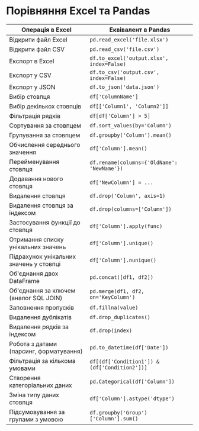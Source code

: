 # Порівняння Excel та Pandas

| Операція в Excel                        | Еквівалент в Pandas                           |
| --------------------------------------- | --------------------------------------------- |
| Відкрити файл Excel                     | `pd.read_excel('file.xlsx')`                  |
| Відкрити файл CSV                       | `pd.read_csv('file.csv')`                     |
| Експорт в Excel                         | `df.to_excel('output.xlsx', index=False)`     |
| Експорт у CSV                           | `df.to_csv('output.csv', index=False)`        |
| Експорт у JSON                          | `df.to_json('data.json')`                     |
| Вибір стовпця                           | `df['ColumnName']`                            |
| Вибір декількох стовпців                | `df[['Column1', 'Column2']]`                  |
| Фільтрація рядків                       | `df[df['Column'] > 5]`                        |
| Сортування за стовпцем                  | `df.sort_values(by='Column')`                 |
| Групування за стовпцем                  | `df.groupby('Column').mean()`                 |
| Обчислення середнього значення          | `df['Column'].mean()`                         |
| Перейменування стовпця                  | `df.rename(columns={'OldName': 'NewName'})`   |
| Додавання нового стовпця                | `df['NewColumn'] = ...`                       |
| Видалення стовпця                       | `df.drop('Column', axis=1)`                   |
| Видалення стовпця за індексом           | `df.drop(columns=['Column'])`                 |
| Застосування функції до стовпця         | `df['Column'].apply(func)`                    |
| Отримання списку унікальних значень     | `df['Column'].unique()`                       |
| Підрахунок унікальних значень у стовпці | `df['Column'].nunique()`                      |
| Об'єднання двох DataFrame               | `pd.concat([df1, df2])`                       |
| Об'єднання за ключем (аналог SQL JOIN)  | `pd.merge(df1, df2, on='KeyColumn')`          |
| Заповнення пропусків                    | `df.fillna(value)`                            |
| Видалення дублікатів                    | `df.drop_duplicates()`                        |
| Видалення рядків за індексом            | `df.drop(index)`                              |
| Робота з датами (парсинг, форматування) | `pd.to_datetime(df['Date'])`                  |
| Фільтрація за кількома умовами          | `df[(df['Condition1']) & (df['Condition2'])]` |
| Створення категоріальних даних          | `pd.Categorical(df['Column'])`                |
| Зміна типу даних стовпця                | `df['Column'].astype('dtype')`                |
| Підсумовування за групами з умовою      | `df.groupby('Group')['Column'].sum()`         |
